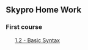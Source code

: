 ## Skypro Home Work
### First course

<ul>
 
 [1.2 - Basic Syntax](https://github.com/TaylorSTW/SkyProHomeWork/blob/main/First%20course/1.2%20-%20Syntax%20Basics.py)



</ul>